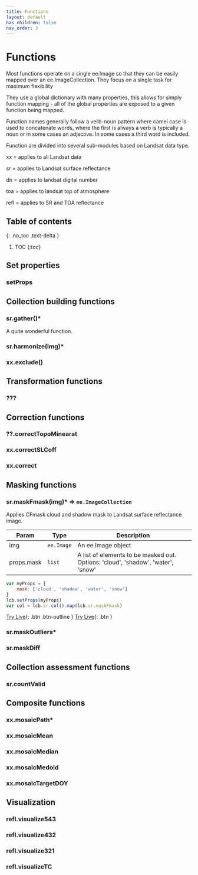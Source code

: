 ```yaml
---
title: Functions
layout: default
has_children: false
nav_order: 3
---
```


# Functions

Most functions operate on a single ee.Image so that they can be easily mapped over an ee.ImageCollection.
They focus on a single task for maximum flexibility

They use a global dictionary with many properties, this allows for simply function mapping - all of the global properties
are exposed to a given function being mapped.

Function names generally follow a verb-noun pattern where camel case is used to concatenate words, 
where the first is always a verb is typically a noun or in some cases an adjective.
In some cases a third word is included.

Function are divided into several sub-modules based on Landsat data type. 

xx = applies to all Landsat data

sr = applies to Landsat surface reflectance

dn = applies to landsat digital number

toa = applies to landsat top of atmosphere

refl = applies to SR and TOA reflectance


## Table of contents
{: .no_toc .text-delta }

1. TOC
{:toc}


## Set properties

### setProps



## Collection building functions

### sr.gather()*

A quite wonderful function.


### sr.harmonize(img)*

### xx.exclude()

## Transformation functions

### ???

## Correction functions

### ??.correctTopoMinearat

### xx.correctSLCoff

###	xx.correct

## Masking functions

### sr.maskFmask(img)* ⇒ `ee.ImageCollection`

Applies CFmask cloud and shadow mask to Landsat surface reflectance image.

| Param  | Type                | Description  |
| ------ | ------------------- | ------------ |
| img  | `ee.Image`| An ee.Image object  |
| props.mask | `list` | A list of elements to be masked out. Options: 'cloud', 'shadow', 'water', 'snow' |

```js
var myProps = {
	mask: ['cloud', 'shadow', 'water', 'snow']
}
lcb.setProps(myProps)
var col = lcb.sr.col().map(lcb.sr.maskFmask)
```

[Try Live](http://example.com/){: .btn .btn-outline }
[Try Live](http://example.com/){: .btn }


### sr.maskOutliers*

### sr.maskDiff

## Collection assessment functions

### sr.countValid

## Composite functions

### xx.mosaicPath*

### xx.mosaicMean

### xx.mosaicMedian

### xx.mosaicMedoid

### xx.mosaicTargetDOY

## Visualization

### refl.visualize543

### refl.visualize432

### refl.visualize321

### refl.visualizeTC



